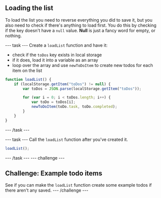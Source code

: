 ## Loading the list
To load the list you need to reverse everything you did to save it, but you also need to check if there's anything to load first. You do this by checking if the key doesn't have a `null` value. **Null** is just a fancy word for empty, or nothing.

--- task ---
Create a `loadList` function and have it:
  - check if the `toDos` key exists in local storage
  - if it does, load it into a variable as an array
  - loop over the array and use `newToDoItem` to create new todos for each item on the list

```JavaScript
function loadList() {
    if (localStorage.getItem("toDos") != null) {
        var toDos = JSON.parse(localStorage.getItem("toDos"));

        for (var i = 0; i < toDos.length; i++) {
            var toDo = toDos[i];
            newToDoItem(toDo.task, toDo.completed);
        }
    } 
}
```
--- /task ---

--- task ---
Call the `loadList` function after you've created it.
```JavaScript
loadList();
```
--- /task ---
--- challenge ---
## Challenge: Example todo items
See if you can make the `loadList` function create some example todos if there aren't any saved.
--- /challenge ---